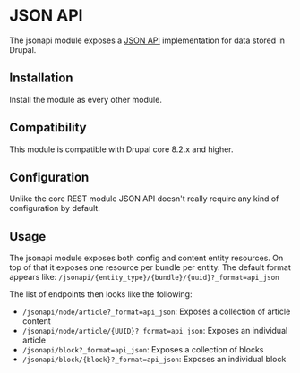 # JSON API
The jsonapi module exposes a [JSON API](http://jsonapi.org/) implementation for data stored in Drupal.

## Installation

Install the module as every other module.

## Compatibility

This module is compatible with Drupal core 8.2.x and higher.

## Configuration

Unlike the core REST module JSON API doesn't really require any kind of configuration by default.

## Usage

The jsonapi module exposes both config and content entity resources. On top of that it exposes one resource per bundle per entity. The default format appears like: `/jsonapi/{entity_type}/{bundle}/{uuid}?_format=api_json`

The list of endpoints then looks like the following:
* `/jsonapi/node/article?_format=api_json`: Exposes a collection of article content
* `/jsonapi/node/article/{UUID}?_format=api_json`: Exposes an individual article
* `/jsonapi/block?_format=api_json`: Exposes a collection of blocks
* `/jsonapi/block/{block}?_format=api_json`: Exposes an individual block
